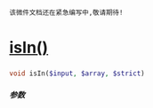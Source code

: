     该微件文档还在紧急编写中,敬请期待!
[isIn()](http://twinh.github.com/widget/api/isIn)
=================================================



### 
```php
void isIn($input, $array, $strict)
```

##### 参数

